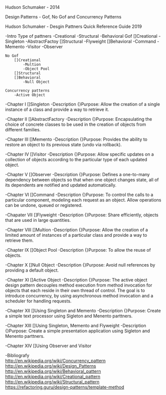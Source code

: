 Hudson Schumaker - 2014

Design Patterns - Gof, No Gof and Concurrency Patterns

Hudson Schumaker - Desgin Pattners Quick Reference Guide 2019

-Intro
	Type of pattners
		-Creational 
		-Structural
		-Behavioral
	Gof
		[]Creational
			-Singleton
			-AbstractFactoy
		[]Structural
			-Flyweight
		[]Behavioral
			-Command
			-Memento
			-Visitor
			-Observer
		
	No Gof
		[]Creational
			-Multion
			-Object Pool
		[]Structural
		[]Behavioral
			-Null Object
		
	Concurrency patterns
		-Active Object
	
-Chapter I
	[]Singleton
	-Description
	{}Purpose: Allow the creation of a single instance of a class and provide a way to retrieve it.	
	
-Chapter II 
	[]AbstractFactory
	-Description
	{}Purpose: Encapsulating the choice of concrete classes to be used in the creation of objects from different families.

-Chapter III
	[]Memento
	-Description
	{}Purpose: Provides the ability to restore an object to its previous state (undo via rollback).
	
-Chapter IV
	[]Visitor
	-Description
	{}Purpose: Allow specific updates on a collection of objects according to the particular type of each updated object.

-Chapter V
	[]Observer
	-Description
	{}Purpose: Defines a one-to-many dependency between objects so that when one object changes state, 
	all of its dependents are notified and updated automatically.
	
-Chapter VI
	[]Command
	-Description
	{}Purpose: To control the calls to a particular component, modeling each request as an object. Allow operations can be undone, 
	queued or registered.
	
-Chapater VII
	[]Flyweight
	-Description
	{}Purpose: Share efficiently, objects that are used in large quantities.

-Chapter VIII
	[]Multion
	-Description
	{}Purpose: Allow the creation of a limited amount of instances of a particular class and provide a way to retrieve them.
	
-Chapter IX
	[]Object Pool
	-Description
	{}Purpose: To allow the reuse of objects.

-Chapter X
	[]Null Object
	-Description
	{}Purpose: Avoid null references by providing a default object.

-Chapter XI
	[]Active Object
	-Description
	{}Purpose: The active object design pattern decouples method execution from method invocation for objects that each reside 
	in their own thread of control. The goal is to introduce concurrency, by using asynchronous method invocation
	and a scheduler for handling requests.
	
-Chapter XII
	[]Using Singleton and Memento
	-Description
	{}Purpose: Create a simple text processor using Sigleton and Menento parttners.

-Chapter XIII
	[]Using Singleton, Memento and Flyweight
	-Description
	{}Purpose: Create a simple presentation application using Sigleton and Menento parttners.
	
-Chapter XIV
	[]Using Observer and Visitor 
	
-Bibliografy <br>
http://en.wikipedia.org/wiki/Concurrency_pattern <br>
http://en.wikipedia.org/wiki/Design_Patterns     <br>
http://en.wikipedia.org/wiki/Behavioral_pattern  <br>
http://en.wikipedia.org/wiki/Creational_pattern  <br>
http://en.wikipedia.org/wiki/Structural_pattern  <br>
https://refactoring.guru/design-patterns/template-method

